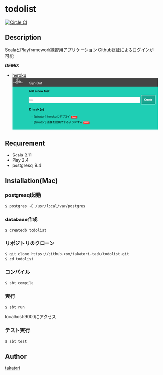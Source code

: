 # todolist

[![Circle CI](https://circleci.com/gh/takatori-task/todolist.svg?style=svg)](https://circleci.com/gh/takatori-task/todolist)


## Description
ScalaとPlayframework練習用アプリケーション
Github認証によるログインが可能

***DEMO:***
- [heroku](https://mighty-escarpment-8819.herokuapp.com/)
![Demo](public/images/todolist.png)

## Requirement
- Scala 2.11
- Play 2.4
- postgresql 9.4


## Installation(Mac)
### postgresql起動
```
$ postgres -D /usr/local/var/postgres
```

### database作成
```
$ createdb todolist
```

### リポジトリのクローン
```
$ git clone https://github.com/takatori-task/todolist.git
$ cd todolist
```

### コンパイル
```
$ sbt compile
```

### 実行
```
$ sbt run
```
localhost:9000にアクセス

### テスト実行
```
$ sbt test
```


## Author

[takatori](https://github.com/takatori)

